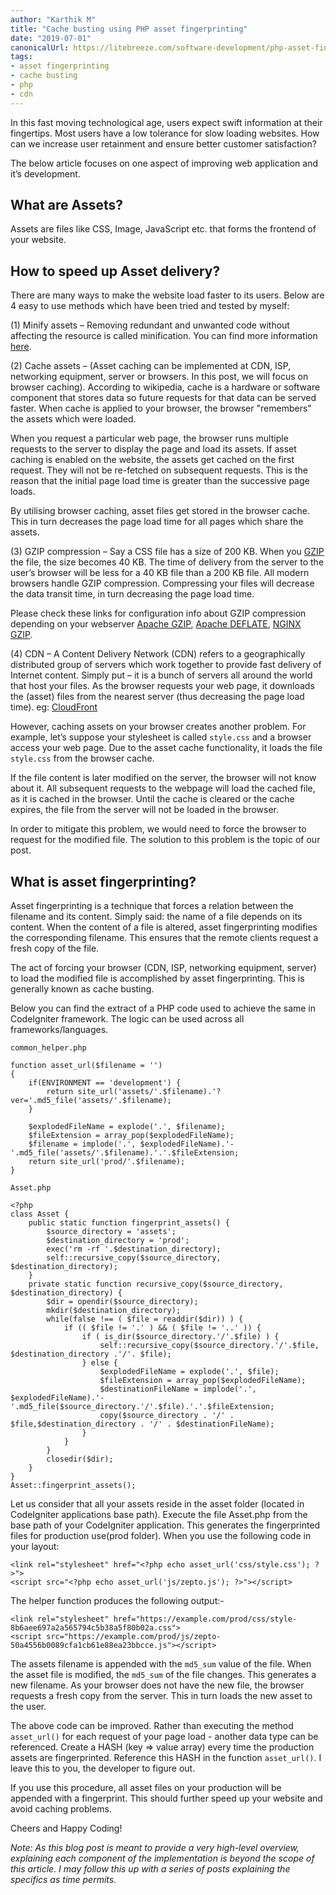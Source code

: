 ```yaml
---
author: "Karthik M"
title: "Cache busting using PHP asset fingerprinting"
date: "2019-07-01"
canonicalUrl: https://litebreeze.com/software-development/php-asset-fingerprinting
tags:
- asset fingerprinting
- cache busting
- php
- cdn
---
```

In this fast moving technological age, users expect swift information at their fingertips. Most users have a low
tolerance for slow loading websites. How can we increase user retainment and ensure better customer satisfaction?

The below article focuses on one aspect of improving web application and it’s development.

## What are Assets?
Assets are files like CSS, Image, JavaScript etc. that forms the frontend of your website.

## How to speed up Asset delivery?
There are many ways to make the website load faster to its users. Below are 4 easy to use methods which have been tried
and tested by myself:

(1) Minify assets – Removing redundant and unwanted code without affecting the resource is called minification. You can
find more information [here](https://developers.google.com/speed/docs/insights/MinifyResources).

(2) Cache assets – (Asset caching can be implemented at CDN, ISP, networking equipment, server or browsers. In this post,
we will focus on browser caching). According to wikipedia, cache is a hardware or software component that stores data so
future requests for that data can be served faster. When cache is applied to your browser, the browser "remembers" the
assets which were loaded.

When you request a particular web page, the browser runs multiple requests to the server to display the page and load
its assets. If asset caching is enabled on the website, the assets get cached on the first request. They will not be
re-fetched on subsequent requests. This is the reason that the initial page load time is greater than the successive
page loads.

By utilising browser caching, asset files get stored in the browser cache. This in turn decreases the page load time for
all pages which share the assets.

(3) GZIP compression – Say a CSS file has a size of 200 KB. When you [GZIP](https://en.wikipedia.org/wiki/Gzip) the
file, the size becomes 40 KB. The time of delivery from the server to the user’s browser will be less for a 40 KB file
than a 200 KB file. All modern browsers handle GZIP compression. Compressing your files will decrease the data transit
time, in turn decreasing the page load time.

Please check these links for configuration info about GZIP compression depending on your webserver
[Apache GZIP](https://httpd.apache.org/docs/2.4/mod/mod_deflate.html),
[Apache DEFLATE](https://httpd.apache.org/docs/2.4/mod/mod_deflate.html),
[NGINX GZIP](https://nginx.org/en/docs/http/ngx_http_gzip_module.html).

(4) CDN – A Content Delivery Network (CDN) refers to a geographically distributed group of servers which work together
to provide fast delivery of Internet content. Simply put – it is a bunch of servers all around the world that host your
files. As the browser requests your web page, it downloads the (asset) files from the nearest server (thus decreasing
the page load time). eg: [CloudFront](https://aws.amazon.com/cloudfront/)

However, caching assets on your browser creates another problem. For example, let’s suppose your stylesheet is called
`style.css` and a browser access your web page. Due to the asset cache functionality, it loads the file `style.css` from
the browser cache.

If the file content is later modified on the server, the browser will not know about it. All subsequent requests to the
webpage will load the cached file, as it is cached in the browser. Until the cache is cleared or the cache expires,
the file from the server will not be loaded in the browser.

In order to mitigate this problem, we would need to force the browser to request for the modified file. The solution to
this problem is the topic of our post.

## What is asset fingerprinting?
Asset fingerprinting is a technique that forces a relation between the filename and its content. Simply said: the name of a file depends on its content. When the content of a file is altered, asset fingerprinting modifies the corresponding filename. This ensures that the remote clients request a fresh copy of the file.

The act of forcing your browser (CDN, ISP, networking equipment, server) to load the modified file is accomplished by asset fingerprinting. This is generally known as cache busting.

Below you can find the extract of a PHP code used to achieve the same in CodeIgniter framework. The logic can be used across all frameworks/languages.

`common_helper.php`
```
function asset_url($filename = '')
{
    if(ENVIRONMENT == 'development') {
        return site_url('assets/'.$filename).'?ver='.md5_file('assets/'.$filename);
    }

    $explodedFileName = explode('.', $filename);
    $fileExtension = array_pop($explodedFileName);
    $filename = implode('.', $explodedFileName).'-'.md5_file('assets/'.$filename).'.'.$fileExtension;
    return site_url('prod/'.$filename);
}
```

`Asset.php`
```
<?php
class Asset {
    public static function fingerprint_assets() {
        $source_directory = 'assets';
        $destination_directory = 'prod';
        exec('rm -rf '.$destination_directory);
        self::recursive_copy($source_directory, $destination_directory);
    }
    private static function recursive_copy($source_directory, $destination_directory) {
        $dir = opendir($source_directory);
        mkdir($destination_directory);
        while(false !== ( $file = readdir($dir)) ) {
            if (( $file != '.' ) && ( $file != '..' )) {
                if ( is_dir($source_directory.'/'.$file) ) {
                    self::recursive_copy($source_directory.'/'.$file, $destination_directory .'/'. $file);
                } else {
                    $explodedFileName = explode('.', $file);
                    $fileExtension = array_pop($explodedFileName);
                    $destinationFileName = implode('.', $explodedFileName).'-'.md5_file($source_directory.'/'.$file).'.'.$fileExtension;
                    copy($source_directory . '/' . $file,$destination_directory . '/' . $destinationFileName);
                }
            }
        }
        closedir($dir);
    }
}
Asset::fingerprint_assets();
```
Let us consider that all your assets reside in the asset folder (located in CodeIgniter applications base path). Execute
the file Asset.php from the base path of your CodeIgniter application. This generates the fingerprinted files for
production use(prod folder). When you use the following code in your layout:

```
<link rel="stylesheet" href="<?php echo asset_url('css/style.css'); ?>">
<script src="<?php echo asset_url('js/zepto.js'); ?>"></script>
```

The helper function produces the following output:-
```
<link rel="stylesheet" href="https://example.com/prod/css/style-8b6aee697a2a565794c5b38a5f80b02a.css">
<script src="https://example.com/prod/js/zepto-50a4556b0089cfa1cb61e88ea23bbcce.js"></script>
```

The assets filename is appended with the `md5_sum` value of the file. When the asset file is modified, the `md5_sum` of
the file changes. This generates a new filename. As your browser does not have the new file, the browser requests a
fresh copy from the server. This in turn loads the new asset to the user.

The above code can be improved. Rather than executing the method `asset_url()` for each request of your page load -
another data type can be referenced. Create a HASH (key => value array) every time the production assets are
fingerprinted. Reference this HASH in the function `asset_url()`. I leave this to you, the developer to figure out.

If you use this procedure, all asset files on your production will be appended with a fingerprint. This should further
speed up your website and avoid caching problems.

Cheers and Happy Coding!

_Note: As this blog post is meant to provide a very high-level overview, explaining each component of the implementation
is beyond the scope of this article. I may follow this up with a series of posts explaining the specifics as time permits._
